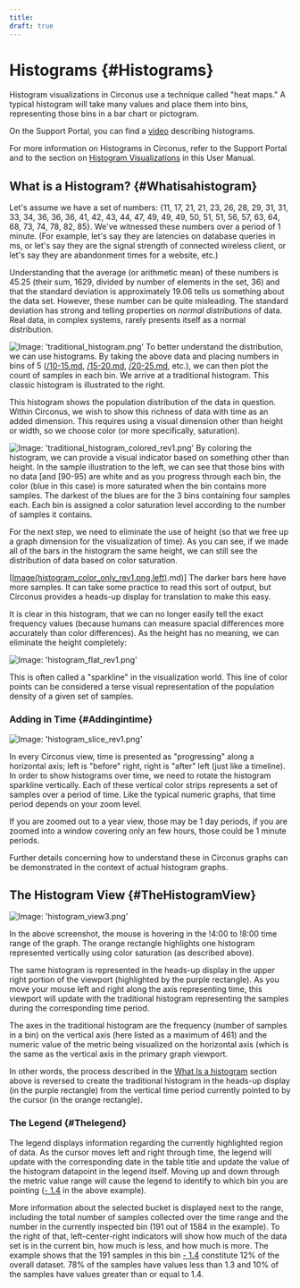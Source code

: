 ```yaml
---
title:
draft: true
---
```


# Histograms {#Histograms}

Histogram visualizations in Circonus use a technique called "heat maps."  A typical histogram will take many values and place them into bins, representing those bins in a bar chart or pictogram.

On the Support Portal, you can find a [video](https://support.circonus.com/solution/articles/6000044550-video-all-about-histograms) describing histograms.

For more information on Histograms in Circonus, refer to the Support Portal and to the section on [Histogram Visualizations](/Visualization/Graph/Histograms.md) in this User Manual.


## What is a Histogram? {#Whatisahistogram}

Let's assume we have a set of numbers: {11, 17, 21, 21, 23, 26, 28, 29, 31, 31, 33, 34, 36, 36, 36, 41, 42, 43, 44, 47, 49, 49, 49, 50, 51, 51, 56, 57, 63, 64, 68, 73, 74, 78, 82, 85}.  We've witnessed these numbers over a period of 1 minute. (For example, let's say they are latencies on database queries in ms, or let's say they are the signal strength of connected wireless client, or let's say they are abandonment times for a website, etc.)

Understanding that the average (or arithmetic mean) of these numbers is 45.25 (their sum, 1629, divided by number of elements in the set, 36) and that the standard deviation is approximately 19.06 tells us something about the data set.  However, these number can be quite misleading. The standard deviation has strong and telling properties on *normal distributions* of data.  Real data, in complex systems, rarely presents itself as a normal distribution.

![Image: 'traditional_histogram.png'](/images/circonus/traditional_histogram.png) To better understand the distribution, we can use histograms.  By taking the above data and placing numbers in bins of 5 ([/10-15.md](/10-15.md), [/15-20.md](/15-20.md), [/20-25.md](/20-25.md), etc.), we can then plot the count of samples in each bin. We arrive at a traditional histogram.  This classic histogram is illustrated to the right.

This histogram shows the population distribution of the data in question.  Within Circonus, we wish to show this richness of data with time as an added dimension. This requires using a visual dimension other than height or width, so we choose color (or more specifically, saturation).

![Image: 'traditional_histogram_colored_rev1.png'](/images/circonus/traditional_histogram_colored_rev1.png) By coloring the histogram, we can provide a visual indicator based on something other than height.  In the sample illustration to the left, we can see that those bins with no data [and [90-95) are white and as you progress through each bin, the color (blue in this case) is more saturated when the bin contains more samples.  The darkest of the blues are for the 3 bins containing four samples each.  Each bin is assigned a color saturation level according to the number of samples it contains.

For the next step, we need to eliminate the use of height (so that we free up a graph dimension for the visualization of time).  As you can see, if we made all of the bars in the histogram the same height, we can still see the distribution of data based on color saturation.

[[Image(histogram_color_only_rev1.png,left)](/0-5).md)] The darker bars here have more samples.
It can take some practice to read this sort of output, but Circonus provides a heads-up display for translation to make this easy.

It is clear in this histogram, that we can no longer easily tell the exact frequency values (because humans can measure spacial differences more accurately than color differences).  As the height has no meaning, we can eliminate the height completely:

![Image: 'histogram_flat_rev1.png'](/images/circonus/histogram_flat_rev1.png)

This is often called a "sparkline" in the visualization world. This line of color points can be considered a terse visual representation of the population density of a given set of samples.


### Adding in Time {#Addingintime}

![Image: 'histogram_slice_rev1.png'](/images/circonus/histogram_slice_rev1.png)

In every Circonus view, time is presented as "progressing" along a horizontal axis; left is "before" right, right is "after" left (just like a timeline).  In order to show histograms over time, we need to rotate the histogram sparkline vertically.  Each of these vertical color strips represents a set of samples over a period of time.  Like the typical numeric graphs, that time period depends on your zoom level.

If you are zoomed out to a year view, those may be 1 day periods, if you are zoomed into a window covering only an few hours, those could be 1 minute periods.

Further details concerning how to understand these in Circonus graphs can be demonstrated in the context of actual histogram graphs.


## The Histogram View {#TheHistogramView}

![Image: 'histogram_view3.png'](/images/circonus/histogram_view3.png)

In the above screenshot, the mouse is hovering in the !4:00 to !8:00 time range of the graph.  The orange rectangle highlights one histogram represented vertically using color saturation (as described above).

The same histogram is represented in the heads-up display in the upper right portion of the viewport (highlighted by the purple rectangle).  As you move your mouse left and right along the axis representing time, this viewport will update with the traditional histogram representing the samples during the corresponding time period.

The axes in the traditional histogram are the frequency (number of samples in a bin) on the vertical axis (here listed as a maximum of 461) and  the numeric value of the metric being visualized on the horizontal axis (which is the same as the vertical axis in the primary graph viewport.

In other words, the process described in the [What Is a histogram](/Visualization/Graphs/View/Histograms.md#Whatisahistogram) section above is reversed to create the traditional histogram in the heads-up display (in the purple rectangle) from the vertical time period currently pointed to by the cursor (in the orange rectangle).


### The Legend {#Thelegend}

The legend displays information regarding the currently highlighted region of data.  As the cursor moves left and right through time, the legend will update with the corresponding date in the table title and update the value of the histogram datapoint in the legend itself.  Moving up and down through the metric value range will cause the legend to identify to which bin you are pointing ([- 1.4](/1.3.md) in the above example).

More information about the selected bucket is displayed next to the range, including the total number of samples collected over the time range and the number in the currently inspected bin (191 out of 1584 in the example). To the right of that, left-center-right indicators will show how much of the data set is in the current bin, how much is less, and how much is more.  The example shows that the 191 samples in this bin [- 1.4](/1.3.md) constitute 12% of the overall dataset. 78% of the samples have values less than 1.3 and 10% of the samples have values greater than or equal to 1.4.
